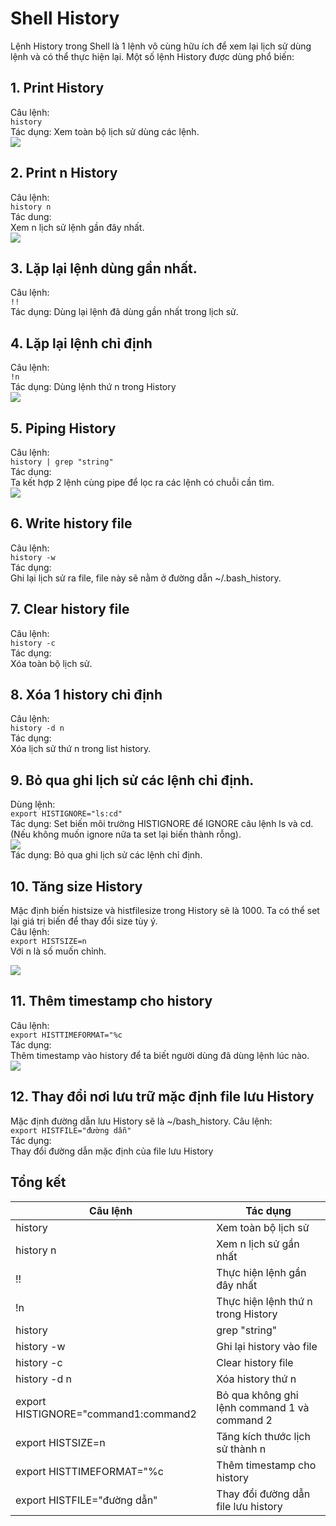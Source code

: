 ﻿# Shell History

Lệnh History trong Shell là 1 lệnh vô cùng hữu ích để xem lại lịch sử dùng lệnh và có thể thực hiện lại.
Một số lệnh History được dùng phổ biến:
## 1. Print History
Câu lệnh:  
```history```  
Tác dụng: Xem toàn bộ lịch sử dùng các lệnh.  
<img src = "../../Images/I. Working_On_The_Command_Line/3. Shell_history/Anh_1.png">

## 2. Print n History
Câu lệnh:  
```history n```  
Tác dung:  
Xem n lịch sử lệnh gần đây nhất.  
<img src = "../../Images/I. Working_On_The_Command_Line/3. Shell_history/Anh_2.png">

## 3. Lặp lại lệnh dùng gần nhất.
Câu lệnh:  
```!!```  
Tác dụng: Dùng lại lệnh đã dùng gần nhất trong lịch sử.  

## 4. Lặp lại lệnh chỉ định
Câu lệnh:  
```!n```  
Tác dụng: Dùng lệnh thứ n trong History  
<img src = "../../Images/I. Working_On_The_Command_Line/3. Shell_history/Anh_3.png">

## 5. Piping History
Câu lệnh:  
```history | grep "string"```  
Tác dụng:  
Ta kết hợp 2 lệnh cùng pipe để lọc ra các lệnh có chuỗi cần tìm.  
<img src = "../../Images/I. Working_On_The_Command_Line/3. Shell_history/Anh_4.png">

## 6. Write history file
Câu lệnh:  
```history -w```  
Tác dụng:  
Ghi lại lịch sử ra file, file này sẽ nằm ở đường dẫn ~/.bash_history.

## 7. Clear history file
Câu lệnh:  
```history -c```  
Tác dụng:  
Xóa toàn bộ lịch sử.

## 8. Xóa 1 history chỉ định
Câu lệnh:  
```history -d n```  
Tác dụng:  
Xóa lịch sử thứ n trong list history.

## 9. Bỏ qua ghi lịch sử các lệnh chỉ định.
Dùng lệnh:  
```export HISTIGNORE="ls:cd"```  
Tác dụng: Set biến môi trường HISTIGNORE để IGNORE câu lệnh ls và cd. (Nếu không muốn ignore nữa ta set lại biến thành rỗng).  
<img src = "../../Images/I. Working_On_The_Command_Line/3. Shell_history/Anh_5.png">  
Tác dụng: Bỏ qua ghi lịch sử các lệnh chỉ định.  

## 10. Tăng size History
Mặc định biến histsize  và histfilesize trong History sẽ là 1000. Ta có thể set lại giá trị biến để thay đổi size tùy ý.  
Câu lệnh:  
```export HISTSIZE=n```  
Với n là số muốn chỉnh.  

<img src = "../../Images/I. Working_On_The_Command_Line/3. Shell_history/Anh_6.png">  

## 11. Thêm timestamp cho history
Câu lệnh:  
```export HISTTIMEFORMAT="%c```  
Tác dụng:  
Thêm timestamp vào history để ta biết người dùng đã dùng lệnh lúc nào.  
<img src = "../../Images/I. Working_On_The_Command_Line/3. Shell_history/Anh_7.png">  

## 12. Thay đổi nơi lưu trữ mặc định file lưu History
Mặc định đường dẫn lưu History sẽ là ~/bash_history.
Câu lệnh:  
```export HISTFILE="đường dẫn"```  
Tác dụng:  
Thay đổi đường dẫn mặc định của file lưu History

## Tổng kết
| Câu lệnh | Tác dụng |
|--|--|
| history | Xem toàn bộ lịch sử |
|history n|Xem n lịch sử gần nhất|
|!!|Thực hiện lệnh gần đây nhất|
|!n|Thực hiện lệnh thứ n trong History|
|history | grep "string"|Lọc lệnh trong History|
|history -w|Ghi lại history vào file|
|history -c|Clear history file|
|history -d n|Xóa history thứ n|
|export HISTIGNORE="command1:command2|Bỏ qua không ghi lệnh command 1 và command 2|
|export HISTSIZE=n|Tăng kích thước lịch sử thành n|
|export HISTTIMEFORMAT="%c|Thêm timestamp cho history|
|export HISTFILE="đường dẫn"|Thay đổi đường dẫn file lưu history|



